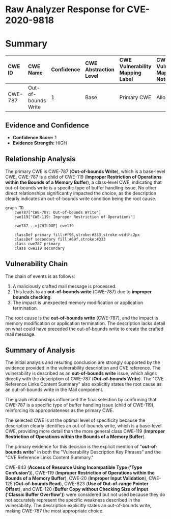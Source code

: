 # Raw Analyzer Response for CVE-2020-9818

# Summary
| CWE ID  | CWE Name                                                                | Confidence | CWE Abstraction Level | CWE Vulnerability Mapping Label | CWE-Vulnerability Mapping Notes |
| :-------- | :---------------------------------------------------------------------- | :---------- | :---------------------- | :------------------------------ | :------------------------------ |
| CWE-787 | Out-of-bounds Write                                                       | 1          | Base                    | Primary CWE                    | Allowed                         |

## Evidence and Confidence

*   **Confidence Score:** 1
*   **Evidence Strength:** HIGH

## Relationship Analysis
The primary CWE is CWE-787 (**Out-of-bounds Write**), which is a base-level CWE. CWE-787 is a child of CWE-119 (**Improper Restriction of Operations within the Bounds of a Memory Buffer**), a class-level CWE, indicating that out-of-bounds write is a specific type of buffer handling issue. No other direct relationships significantly impacted the choice, as the description clearly indicates an out-of-bounds write condition being the root cause.

```mermaid
graph TD
    cwe787["CWE-787: Out-of-bounds Write"]
    cwe119["CWE-119: Improper Restriction of Operations"]
    
    cwe787 -->|CHILDOF| cwe119
    
    classDef primary fill:#f96,stroke:#333,stroke-width:2px
    classDef secondary fill:#69f,stroke:#333
    class cwe787 primary
    class cwe119 secondary
```

## Vulnerability Chain
The chain of events is as follows:
1.  A maliciously crafted mail message is processed.
2.  This leads to an **out-of-bounds write** (CWE-787) due to **improper bounds checking**.
3.  The impact is unexpected memory modification or application termination.

The root cause is the **out-of-bounds write** (CWE-787), and the impact is memory modification or application termination. The description lacks detail on what could have preceded the out-of-bounds write to create the crafted mail message.

## Summary of Analysis
The initial analysis and resulting conclusion are strongly supported by the evidence provided in the vulnerability description and CVE reference. The vulnerability is described as an **out-of-bounds write** issue, which aligns directly with the description of CWE-787 (**Out-of-bounds Write**). The "CVE Reference Links Content Summary" also explicitly states the root cause as an out-of-bounds write in the Mail component.

The graph relationships influenced the final selection by confirming that CWE-787 is a specific type of buffer handling issue (child of CWE-119), reinforcing its appropriateness as the primary CWE.

The selected CWE is at the optimal level of specificity because the description clearly identifies an out-of-bounds write, which is a base-level CWE, providing more detail than the more general class CWE-119 (**Improper Restriction of Operations within the Bounds of a Memory Buffer**).

The primary evidence for this decision is the explicit mention of "**out-of-bounds write**" in both the "Vulnerability Description Key Phrases" and the "CVE Reference Links Content Summary."

CWE-843 (**Access of Resource Using Incompatible Type ('Type Confusion')**), CWE-119 (**Improper Restriction of Operations within the Bounds of a Memory Buffer**), CWE-20 (**Improper Input Validation**), CWE-125 (**Out-of-bounds Read**), CWE-823 (**Use of Out-of-range Pointer Offset**), and CWE-120 (**Buffer Copy without Checking Size of Input ('Classic Buffer Overflow')**) were considered but not used because they do not accurately represent the specific weakness described in the vulnerability. The description explicitly states an out-of-bounds write, making CWE-787 the most appropriate choice.
